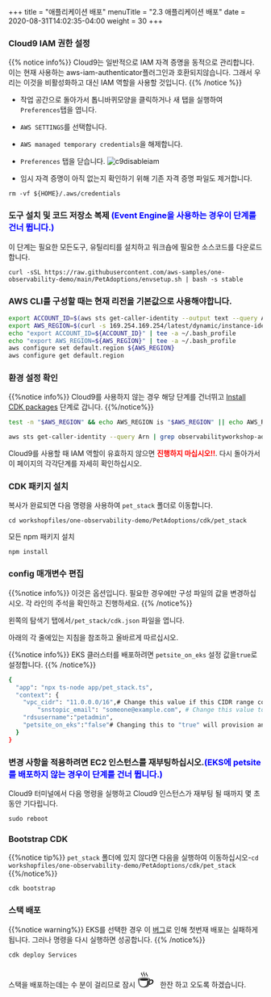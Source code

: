 +++
title = "애플리케이션 배포"
menuTitle = "2.3 애플리케이션 배포"
date = 2020-08-31T14:02:35-04:00
weight = 30
+++

### Cloud9 IAM 권한 설정

{{% notice info%}}
Cloud9는 일반적으로 IAM 자격 증명을 동적으로 관리합니다. 이는 현재 사용하는 aws-iam-authenticator플러그인과 호환되지않습니다. 그래서 우리는 이것을 비활성화하고 대신 IAM 역할을 사용할 것입니다.
{{% /notice %}}
- 작업 공간으로 돌아가서 톱니바퀴모양을 클릭하거나 새 탭을 실행하여 `Preferences`탭을 엽니다.
- `AWS SETTINGS`를 선택합니다.
- `AWS managed temporary credentials`을 해제합니다.
- `Preferences` 탭을 닫습니다.
![c9disableiam](/images/c9disableiam.png)

- 임시 자격 증명이 아직 없는지 확인하기 위해 기존 자격 증명 파일도 제거합니다.
```
rm -vf ${HOME}/.aws/credentials
```

### 도구 설치 및 코드 저장소 복제 <span style="color: blue;">(Event Engine을 사용하는 경우이 단계를 건너 뜁니다.)</span>

이 단계는 필요한 모든도구, 유틸리티를 설치하고 워크숍에 필요한 소스코드를 다운로드합니다.

```
curl -sSL https://raw.githubusercontent.com/aws-samples/one-observability-demo/main/PetAdoptions/envsetup.sh | bash -s stable
```

### AWS CLI를 구성할 때는 현재 리전을 기본값으로 사용해야합니다.

```bash
export ACCOUNT_ID=$(aws sts get-caller-identity --output text --query Account)
export AWS_REGION=$(curl -s 169.254.169.254/latest/dynamic/instance-identity/document | jq -r '.region')
echo "export ACCOUNT_ID=${ACCOUNT_ID}" | tee -a ~/.bash_profile
echo "export AWS_REGION=${AWS_REGION}" | tee -a ~/.bash_profile
aws configure set default.region ${AWS_REGION}
aws configure get default.region
```

### 환경 설정 확인

{{%notice info%}}
Cloud9를 사용하지 않는 경우 해당 단계를 건너뛰고 [Install CDK packages](#install-cdk-packages) 단계로 갑니다.
{{%/notice%}} 

```bash
test -n "$AWS_REGION" && echo AWS_REGION is "$AWS_REGION" || echo AWS_REGION is not set

aws sts get-caller-identity --query Arn | grep observabilityworkshop-admin -q && echo "You're good. IAM role IS valid." || echo "IAM role NOT valid. DO NOT PROCEED."
```

Cloud9를 사용할 때 IAM 역할이 유효하지 않으면 <span style="color: red;">**진행하지 마십시오!!**</span>. 다시 돌아가서 이 페이지의 각각단계를 자세히 확인하십시오.

### CDK 패키지 설치
복사가 완료되면 다음 명령을 사용하여 `pet_stack` 폴더로 이동합니다.

```
cd workshopfiles/one-observability-demo/PetAdoptions/cdk/pet_stack
```
모든 npm 패키지 설치

```
npm install
```

### config 매개변수 편집
{{%notice info%}}
이것은 옵션입니다. 필요한 경우에만 구성 파일의 값을 변경하십시오. 각 라인의 주석을 확인하고 진행하세요.
{{% /notice%}}

왼쪽의 탐색기 탭에서`/pet_stack/cdk.json` 파일을 엽니다.

아래의 각 줄에있는 지침을 참조하고 올바르게 따르십시오.

{{%notice info%}}
EKS 클러스터를 배포하려면 `petsite_on_eks` 설정 값을`true`로 설정합니다.
{{% /notice%}}

```bash
{
  "app": "npx ts-node app/pet_stack.ts",
  "context": {
    "vpc_cidr": "11.0.0.0/16",# Change this value if this CIDR range conflicts with your existing environment
        "snstopic_email": "someone@example.com", # Change this value to an email address you can access if you want to receive email notifications. There will be 1000s of emails with increased traffic. So be warned. You can also leave the default value as it is to avoid getting emails.
    "rdsusername":"petadmin",
    "petsite_on_eks":"false"# Changing this to "true" will provision an EKS cluster and deploy the front-end app on it. Leave it to "false" to deploy all services on ECS Fargate clusters.
  }
}
```

### 변경 사항을 적용하려면 EC2 인스턴스를 재부팅하십시오.<span style="color: blue;">(EKS에 petsite를 배포하지 않는 경우이 단계를 건너 뜁니다.)</span>	

Cloud9 터미널에서 다음 명령을 실행하고 Cloud9 인스턴스가 재부팅 될 때까지 몇 초 동안 기다립니다.
```
sudo reboot
```

### Bootstrap CDK 

{{%notice tip%}}
`pet_stack` 폴더에 있지 않다면 다음을 실행하여 이동하십시오-```cd workshopfiles/one-observability-demo/PetAdoptions/cdk/pet_stack```
{{%/notice%}}

```
cdk bootstrap
```

### 스택 배포

{{%notice warning%}}
EKS를 선택한 경우 이 [버그](https://github.com/aws/aws-cdk/issues/9027)로 인해 첫번재 배포는 실패하게됩니다. 그러나 명령을 다시 실행하면 성공합니다.
{{% /notice%}}

```
cdk deploy Services
```

스택을 배포하는데는 수 분이 걸리므로 잠시 <span style=font-size:40px> ☕️ </span>한잔 하고 오도록 하겠습니다.

